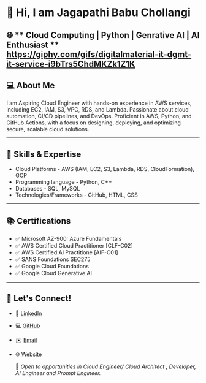 # 👋 Hi, I am Jagapathi Babu Chollangi


🌐 ** Cloud Computing | Python | Genrative AI | AI Enthusiast **
https://giphy.com/gifs/digitalmaterial-it-dgmt-it-service-i9bTrs5ChdMKZk1Z1K
---
## 💻 About Me

I am Aspiring Cloud Engineer with hands-on experience in AWS services, including EC2, IAM, S3, VPC, RDS, and Lambda. Passionate about cloud automation, CI/CD pipelines, and DevOps. Proficient in AWS, Python, and GitHub Actions, with a focus on designing, deploying, and optimizing secure, scalable cloud solutions. 

---

## 🔧 Skills & Expertise

- Cloud Platforms  -  AWS (IAM, EC2, S3, Lambda, RDS, CloudFormation), GCP
- Programming language - Python, C++
- Databases  -  SQL, MySQL
- Technologies/Frameworks - GitHub, HTML, CSS

---

## 📚 Certifications
- ✅  Microsoft AZ-900: Azure Fundamentals
- ✅  AWS Certified Cloud Practitioner [CLF-C02]
- ✅  AWS Certified AI Practitione [AIF-C01]
- ✅  SANS Foundations SEC275  
- ✅  Google Cloud Foundations  
- ✅  Google Cloud Generative AI 
   
---

## 📢 Let's Connect!
- 🔗 [LinkedIn](https://www.linkedin.com/in/jagapathi-babu-chollangi-587187266/)
- 💻 [GitHub](https://github.com/Jagapathi-Babu7-Chollangi)
- ✉️ [Email](https://chollangijagapathibabu@gmail.com)
- 🌐 [Website](#)

  🚀 *Open to opportunities in Cloud Engineer/ Cloud Architect , Developer, AI Engineer and Prompt Engineer.*
